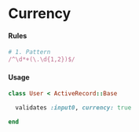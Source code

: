 # Currency

#### Rules

```ruby
# 1. Pattern
/^\d*+(\.\d{1,2})$/
```

#### Usage

```ruby
class User < ActiveRecord::Base

  validates :input0, currency: true

end
```
